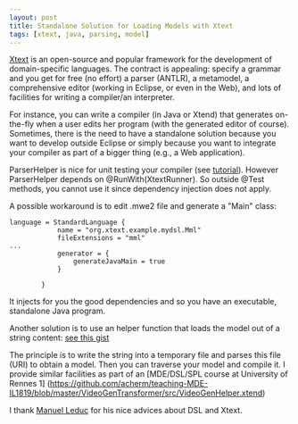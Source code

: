 ```yaml
---
layout: post
title: Standalone Solution for Loading Models with Xtext  
tags: [xtext, java, parsing, model] 
---
```


[Xtext](https://www.eclipse.org/Xtext/) is an open-source and popular framework for the development of domain-specific languages. 
The contract is appealing: specify a grammar and you get for free (no effort) a parser (ANTLR), a metamodel, a comprehensive editor (working in Eclipse, or even in the Web), and lots of facilities for writing a compiler/an interpreter. 

For instance, you can write a compiler (in Java or Xtend) that generates on-the-fly when a user edits her program (with the generated editor of course). Sometimes, there is the need to have a standalone solution because you want to develop outside Eclipse or simply because you want to integrate your compiler as part of a bigger thing (e.g., a Web application). 

ParserHelper is nice for unit testing your compiler (see [tutorial](https://www.eclipse.org/Xtext/documentation/103_domainmodelnextsteps.html#tutorial-unit-tests)). 
However ParserHelper depends on @RunWith(XtextRunner). 
So outside @Test methods, you cannot use it since dependency injection does not apply.

A possible workaround is to edit .mwe2 file and generate a "Main" class:
```
language = StandardLanguage {
            name = "org.xtext.example.mydsl.Mml"
            fileExtensions = "mml"
...            
            generator = {
                generateJavaMain = true 
            }            
            
        } 
```
It injects for you the good dependencies and so you have an executable, standalone Java program. 

Another solution is to use an helper function that loads the model out of a string content:
[see this gist](https://gist.github.com/acherm/bf7896a81d8db2c3726e82e8d4d921ec)

The principle is to write the string into a temporary file and parses this file (URI) to obtain a model. 
Then you can traverse your model and compile it. 
I provide similar facilities as part of an [MDE/DSL/SPL course at University of Rennes 1] (https://github.com/acherm/teaching-MDE-IL1819/blob/master/VideoGenTransformer/src/VideoGenHelper.xtend)

I thank [Manuel Leduc](https://mleduc.xyz/) for his nice advices about DSL and Xtext.


 





